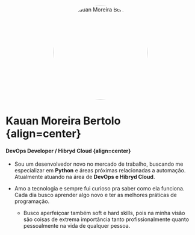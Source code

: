 <div style="text-align: center;">
  <img src="./../../images/foto_de_perfil.jpeg" alt="Kauan Moreira Bertolo" style="width:250px; border-radius:50%;">
</div>

<div style="text-align: center; gap: 10px; align-items: center;">
  <a href="https://github.com/kbertolo" target="_blank"><i class="mdi mdi-github" style="font-size: 30px;"></i></a>
  <a href="https://www.linkedin.com/in/kauanmbertolo/" target="_blank"><i class="mdi mdi-linkedin" style="font-size: 30px;"></i></a>
  <a href="mailto:dev.kauanbertolo@gmail.com" target="_blank"><i class="mdi mdi-email" style="font-size: 30px;"></i></a>
</div>

# Kauan Moreira Bertolo {align=center}

#### **DevOps Developer / Hibryd Cloud** {align=center}

- Sou um desenvolvedor novo no mercado de trabalho, buscando me especializar em **Python** e áreas próximas relacionadas a automação. Atualmente atuando na área de **DevOps e Hibryd Cloud**.<br>

- Amo a tecnologia e sempre fui curioso pra saber como ela funciona. Cada dia busco aprender algo novo e ter as melhores práticas de programação.

    - Busco aperfeiçoar também soft e hard skills, pois na minha visão são coisas de extrema importância tanto profissionalmente quanto pessoalmente na vida de qualquer pessoa.